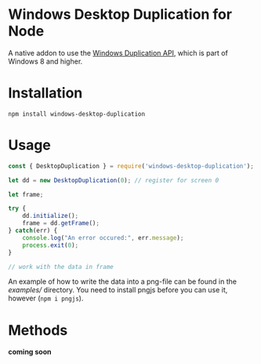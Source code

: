 # Windows Desktop Duplication for Node

A native addon to use the [Windows Duplication API](https://docs.microsoft.com/en-us/windows/win32/direct3ddxgi/desktop-dup-api), which is part of Windows 8 and higher.

# Installation

	npm install windows-desktop-duplication

# Usage

```javascript
const { DesktopDuplication } = require('windows-desktop-duplication');

let dd = new DesktopDuplication(0); // register for screen 0

let frame;

try {
	dd.initialize();
	frame = dd.getFrame();
} catch(err) {
	console.log("An error occured:", err.message);
	process.exit(0);
}

// work with the data in frame
```

An example of how to write the data into a png-file can be found in the _examples/_ directory.
You need to install pngjs before you can use it, however (`npm i pngjs`).

# Methods

**coming soon**